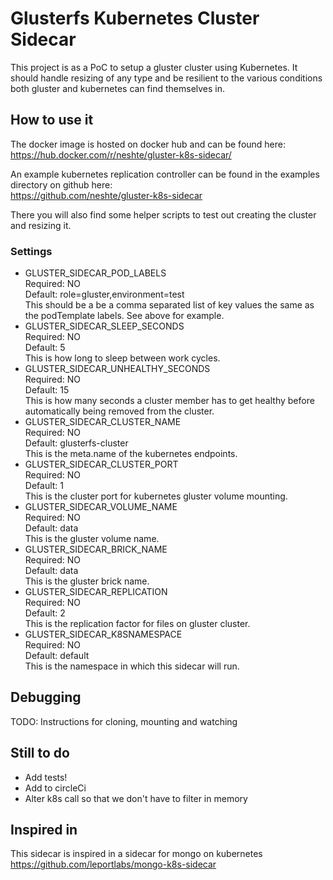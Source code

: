 # Glusterfs Kubernetes Cluster Sidecar

This project is as a PoC to setup a gluster cluster using Kubernetes. It should handle resizing of any type and be
resilient to the various conditions both gluster and kubernetes can find themselves in.

## How to use it

The docker image is hosted on docker hub and can be found here:  
https://hub.docker.com/r/neshte/gluster-k8s-sidecar/

An example kubernetes replication controller can be found in the examples directory on github here:  
https://github.com/neshte/gluster-k8s-sidecar

There you will also find some helper scripts to test out creating the cluster and resizing it.

### Settings

- GLUSTER_SIDECAR_POD_LABELS  
  Required: NO  
  Default: role=gluster,environment=test  
  This should be a be a comma separated list of key values the same as the podTemplate labels. See above for example.
- GLUSTER_SIDECAR_SLEEP_SECONDS  
  Required: NO  
  Default: 5  
  This is how long to sleep between work cycles.
- GLUSTER_SIDECAR_UNHEALTHY_SECONDS  
  Required: NO  
  Default: 15  
  This is how many seconds a cluster member has to get healthy before automatically being removed from the cluster.
- GLUSTER_SIDECAR_CLUSTER_NAME  
  Required: NO  
  Default: glusterfs-cluster  
  This is the meta.name of the kubernetes endpoints.
- GLUSTER_SIDECAR_CLUSTER_PORT  
  Required: NO  
  Default: 1  
  This is the cluster port for kubernetes gluster volume mounting.
- GLUSTER_SIDECAR_VOLUME_NAME  
  Required: NO  
  Default: data  
  This is the gluster volume name.
- GLUSTER_SIDECAR_BRICK_NAME  
  Required: NO  
  Default: data  
  This is the gluster brick name.
- GLUSTER_SIDECAR_REPLICATION  
  Required: NO  
  Default: 2  
  This is the replication factor for files on gluster cluster.
- GLUSTER_SIDECAR_K8SNAMESPACE  
  Required: NO  
  Default: default  
  This is the namespace in which this sidecar will run.

## Debugging

TODO: Instructions for cloning, mounting and watching

## Still to do

- Add tests!
- Add to circleCi
- Alter k8s call so that we don't have to filter in memory

## Inspired in

This sidecar is inspired in a sidecar for mongo on kubernetes
https://github.com/leportlabs/mongo-k8s-sidecar
